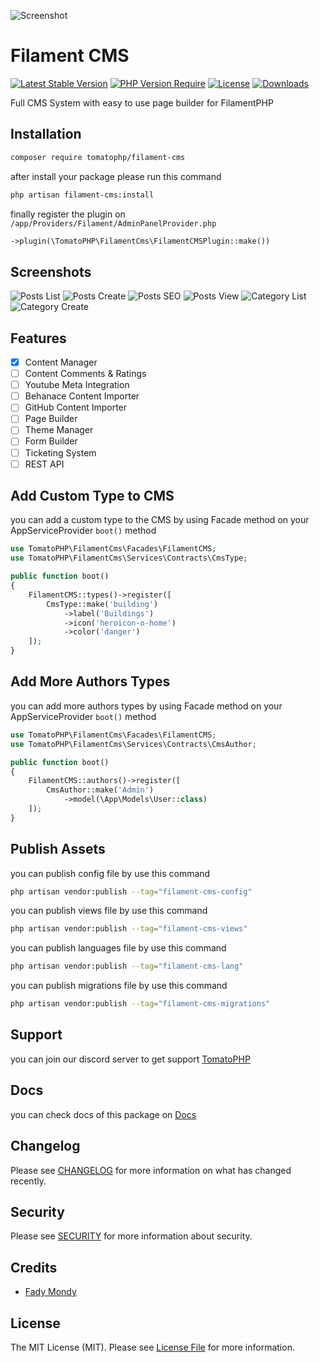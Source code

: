 ![Screenshot](https://github.com/tomatophp/filament-cms/blob/master/arts/3x1io-tomato-cms.jpg)

# Filament CMS

[![Latest Stable Version](https://poser.pugx.org/tomatophp/filament-cms/version.svg)](https://packagist.org/packages/tomatophp/filament-cms)
[![PHP Version Require](http://poser.pugx.org/tomatophp/filament-cms/require/php)](https://packagist.org/packages/tomatophp/filament-cms)
[![License](https://poser.pugx.org/tomatophp/filament-cms/license.svg)](https://packagist.org/packages/tomatophp/filament-cms)
[![Downloads](https://poser.pugx.org/tomatophp/filament-cms/d/total.svg)](https://packagist.org/packages/tomatophp/filament-cms)

Full CMS System with easy to use page builder for FilamentPHP

## Installation

```bash
composer require tomatophp/filament-cms
```
after install your package please run this command

```bash
php artisan filament-cms:install
```

finally register the plugin on `/app/Providers/Filament/AdminPanelProvider.php`

```php
->plugin(\TomatoPHP\FilamentCms\FilamentCMSPlugin::make())
```

## Screenshots

![Posts List](https://github.com/tomatophp/filament-cms/blob/master/arts/posts-list.png)
![Posts Create](https://github.com/tomatophp/filament-cms/blob/master/arts/create-post.png)
![Posts SEO](https://github.com/tomatophp/filament-cms/blob/master/arts/post-seo.png)
![Posts View](https://github.com/tomatophp/filament-cms/blob/master/arts/view-post.png)
![Category List](https://github.com/tomatophp/filament-cms/blob/master/arts/category-list.png)
![Category Create](https://github.com/tomatophp/filament-cms/blob/master/arts/create-category.png)

## Features

- [x] Content Manager
- [ ] Content Comments & Ratings
- [ ] Youtube Meta Integration
- [ ] Behanace Content Importer
- [ ] GitHub Content Importer
- [ ] Page Builder
- [ ] Theme Manager
- [ ] Form Builder
- [ ] Ticketing System
- [ ] REST API

## Add Custom Type to CMS

you can add a custom type to the CMS by using Facade method on your AppServiceProvider `boot()` method 

```php
use TomatoPHP\FilamentCms\Facades\FilamentCMS;
use TomatoPHP\FilamentCms\Services\Contracts\CmsType;

public function boot()
{
    FilamentCMS::types()->register([
        CmsType::make('building')
            ->label('Buildings')
            ->icon('heroicon-o-home')
            ->color('danger')
    ]);
}

```

## Add More Authors Types

you can add more authors types by using Facade method on your AppServiceProvider `boot()` method 

```php
use TomatoPHP\FilamentCms\Facades\FilamentCMS;
use TomatoPHP\FilamentCms\Services\Contracts\CmsAuthor;

public function boot()
{
    FilamentCMS::authors()->register([
        CmsAuthor::make('Admin')
            ->model(\App\Models\User::class)
    ]);
}

```


## Publish Assets

you can publish config file by use this command

```bash
php artisan vendor:publish --tag="filament-cms-config"
```

you can publish views file by use this command

```bash
php artisan vendor:publish --tag="filament-cms-views"
```

you can publish languages file by use this command

```bash
php artisan vendor:publish --tag="filament-cms-lang"
```

you can publish migrations file by use this command

```bash
php artisan vendor:publish --tag="filament-cms-migrations"
```

## Support

you can join our discord server to get support [TomatoPHP](https://discord.gg/Xqmt35Uh)

## Docs

you can check docs of this package on [Docs](https://docs.tomatophp.com/filament/filament-cms)

## Changelog

Please see [CHANGELOG](CHANGELOG.md) for more information on what has changed recently.

## Security

Please see [SECURITY](SECURITY.md) for more information about security.

## Credits

- [Fady Mondy](https://wa.me/+201207860084)

## License

The MIT License (MIT). Please see [License File](LICENSE.md) for more information.
